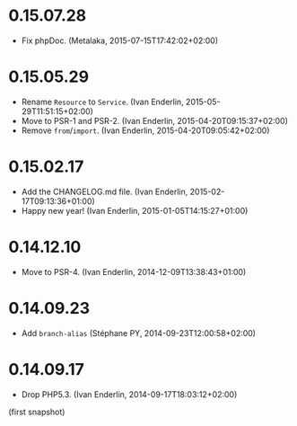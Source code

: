 # 0.15.07.28

  * Fix phpDoc. (Metalaka, 2015-07-15T17:42:02+02:00)

# 0.15.05.29

  * Rename `Resource` to `Service`. (Ivan Enderlin, 2015-05-29T11:51:15+02:00)
  * Move to PSR-1 and PSR-2. (Ivan Enderlin, 2015-04-20T09:15:37+02:00)
  * Remove `from`/`import`. (Ivan Enderlin, 2015-04-20T09:05:42+02:00)

# 0.15.02.17

  * Add the CHANGELOG.md file. (Ivan Enderlin, 2015-02-17T09:13:36+01:00)
  * Happy new year! (Ivan Enderlin, 2015-01-05T14:15:27+01:00)

# 0.14.12.10

  * Move to PSR-4. (Ivan Enderlin, 2014-12-09T13:38:43+01:00)

# 0.14.09.23

  * Add `branch-alias` (Stéphane PY, 2014-09-23T12:00:58+02:00)

# 0.14.09.17

  * Drop PHP5.3. (Ivan Enderlin, 2014-09-17T18:03:12+02:00)

(first snapshot)
